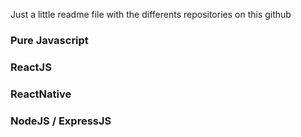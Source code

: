 Just a little readme file with the differents repositories on this github

### Pure Javascript

### ReactJS

### ReactNative

### NodeJS / ExpressJS

[Node Authentification]: https://github.com/foxandarrows/node-authentification
